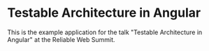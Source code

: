 # Testable Architecture in Angular

This is the example application for the talk "Testable Architecture in Angular"
at the Reliable Web Summit.
